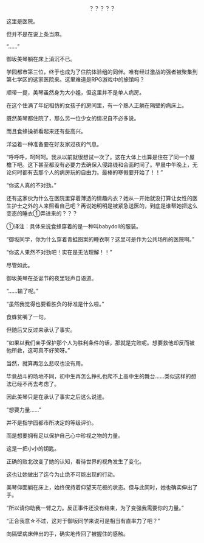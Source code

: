 <p align="center">？？？？？</p>

这里是医院。

但并不是在说上条当麻。

“……”

御坂美琴躺在床上消沉不已。

学园都市第三位，终于也成为了住院体验组的同伴。唯有经过激战的强者被聚集到第七学区的这家医院来。这里难道是RPG游戏中的旅馆吗？

顺带一提，美琴虽然身为大小姐，但这里并不是单人病房。

在这个住满了年纪相仿的女孩子的房间里，有一个熟人正躺在隔壁的病床上。

既然美琴都住院了，那么另一位少女的情况自不必多说。

而且食蜂操祈看起来还有些高兴。

洋溢着一种准备要在好友家过夜的气息。

“呼呼呼，呵呵呵。我从以前就很想试一次了。这在大体上也算是住在了同一个屋檐下吧。这下甚至都没有必要力去确保入侵路线和会面时间了。早晨中午晚上，无论何时都有去那个人的病房玩的自由力。最棒的寒假要开始了！！”

“你这人真的不对劲。”

还有这家伙为什么在医院里穿着薄透的情趣内衣？她从一开始就没打算让女性的医生护士之外的人来照看自己吧？再说她明明是被紧急送医的，到底是谁帮她把这么变态的睡衣①弄进来的？？？

①译注：具体来说食蜂穿着的是一种叫babydoll的服装。

“御坂同学，你为什么穿着青蛙图案的睡衣啊？这里可是作为公共场所的医院啊。”

“你这人果然不对劲吧！实在是无法理解！！”

尽管如此。

御坂美琴在圣诞节的夜里轻声自语道。

“……输了呢。”

“虽然我觉得也要看胜负的标准是什么啦。”

食蜂贫嘴了一句。

但随后又反过来承认了事实。

“如果以我们亲手保护那个人为胜利条件的话，那就是完败呢。想要救他却反而被他所救，这可真不好笑呀。”

当然，就算再怎么悲叹也没有用。

毕竟战斗的场地不同，初中生再怎么挣扎也爬不上高中生的舞台……类似这样的想法已经不再去考虑了。

因此美琴只是在承认了事实之后这么说道。

“想要力量……”

并不是指学园都市所决定的等级评价。

而是想要拥有足以保护自己心中珍视之物的力量。

这是一把小小的钥匙。

正确的败北改变了她的认知，看待世界的视角发生了变化。

这也让她做出了迄今为止绝不可能出现的行动。

美琴仰面躺在床上，始终保持着仰望天花板的状态。但与此同时，她也确实伸出了手。

“所以请你助我一臂之力。反正事件还没有结束，为了变强我需要你的力量。”

“正合我意☆不过，这对于御坂同学来说可是相当有直率力了吧？”

向隔壁病床伸出的手，确实地传回了被握住的感触。

